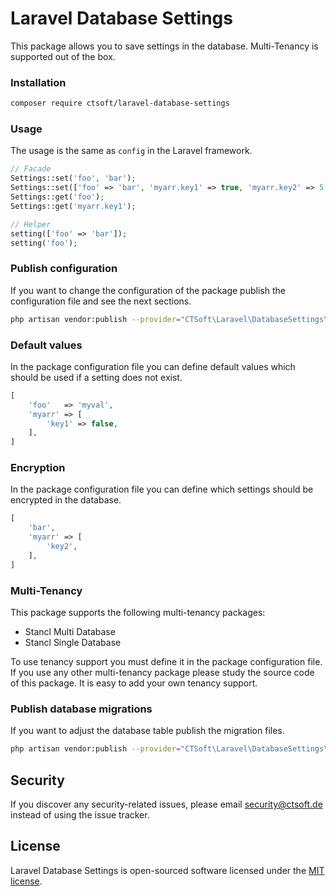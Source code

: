 # Laravel Database Settings

This package allows you to save settings in the database. Multi-Tenancy is supported out of the box.

### Installation

```bash
composer require ctsoft/laravel-database-settings
```

### Usage

The usage is the same as ```config``` in the Laravel framework.

```php
// Facade
Settings::set('foo', 'bar');
Settings::set(['foo' => 'bar', 'myarr.key1' => true, 'myarr.key2' => 5.87]);
Settings::get('foo');
Settings::get('myarr.key1');

// Helper
setting(['foo' => 'bar']);
setting('foo');
```

### Publish configuration

If you want to change the configuration of the package publish the configuration file and see the next sections.

```bash
php artisan vendor:publish --provider="CTSoft\Laravel\DatabaseSettings\Providers\DatabaseSettingsProvider" --tag=config
```

### Default values

In the package configuration file you can define default values which should be used if a setting does not exist.

```php
[
    'foo'   => 'myval',
    'myarr' => [
        'key1' => false,
    ],
]
```

### Encryption

In the package configuration file you can define which settings should be encrypted in the database.

```php
[
    'bar',
    'myarr' => [
        'key2',
    ],
]
```

### Multi-Tenancy

This package supports the following multi-tenancy packages:

- Stancl Multi Database
- Stancl Single Database

To use tenancy support you must define it in the package configuration file.
If you use any other multi-tenancy package please study the source code of this package. It is easy to add your own tenancy support.

### Publish database migrations

If you want to adjust the database table publish the migration files.

```bash
php artisan vendor:publish --provider="CTSoft\Laravel\DatabaseSettings\Providers\DatabaseSettingsProvider" --tag=migrations
```

## Security

If you discover any security-related issues, please email security@ctsoft.de instead of using the issue tracker.

## License

Laravel Database Settings is open-sourced software licensed under the [MIT license](LICENSE.md).
